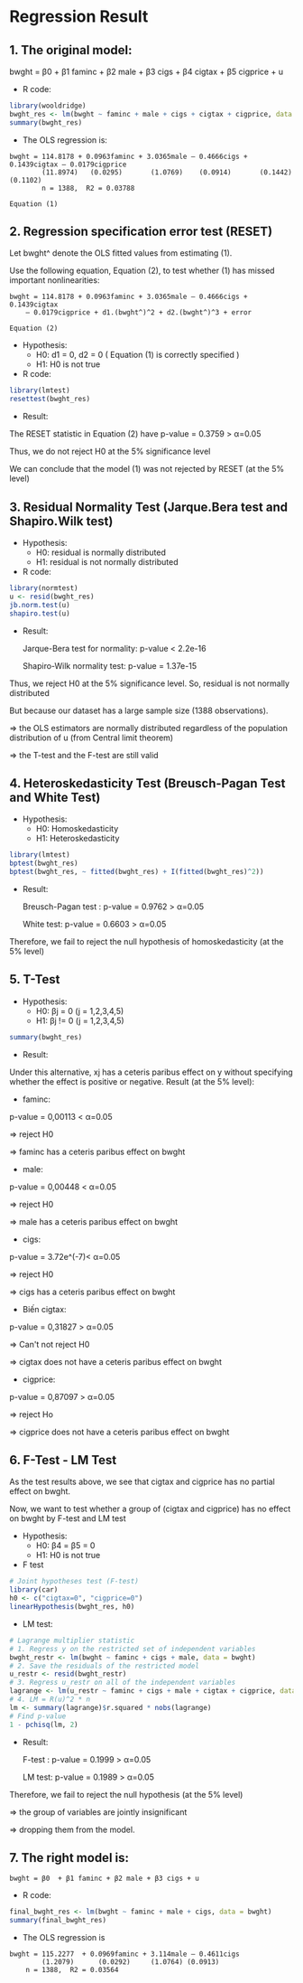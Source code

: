 # Regression Result
## 1. The original model:  
bwght = β0 + β1 faminc + β2 male + β3 cigs + β4 cigtax + β5 cigprice + u
- R code:

 ```R
 library(wooldridge)
bwght_res <- lm(bwght ~ faminc + male + cigs + cigtax + cigprice, data = bwght)
summary(bwght_res)
```
 
- The OLS regression is:

```
bwght = 114.8178 + 0.0963faminc + 3.0365male – 0.4666cigs + 0.1439cigtax – 0.0179cigprice
        (11.8974)   (0.0295)       (1.0769)    (0.0914)       (0.1442)	       (0.1102)      
		n = 1388,  R2 = 0.03788

Equation (1)
 ```
 
## 2. Regression specification error test (RESET)


Let bwght^ denote the OLS fitted values from estimating (1). 


Use the following equation, Equation (2), to test whether (1) has missed important nonlinearities:


```
bwght = 114.8178 + 0.0963faminc + 3.0365male – 0.4666cigs + 0.1439cigtax 
	– 0.0179cigprice + d1.(bwght^)^2 + d2.(bwght^)^3 + error    
	
Equation (2)
```
- Hypothesis:
	- H0: d1 = 0, d2 = 0 ( Equation (1) is correctly specified )
	- H1: H0 is not true 
- R code:
``` R
library(lmtest)
resettest(bwght_res)
```
- Result:


The RESET statistic in Equation (2) have p-value = 0.3759 > α=0.05  


Thus, we do not reject H0 at the 5% significance level


We can conclude that the model (1) was not rejected by RESET (at the 5% level)


## 3. Residual Normality Test (Jarque.Bera test and Shapiro.Wilk test)
- Hypothesis:
     - H0: residual is normally distributed
     - H1: residual is not normally distributed
- R code:
```R
library(normtest)
u <- resid(bwght_res)
jb.norm.test(u)
shapiro.test(u)
```
- Result: 
    
    
    Jarque-Bera test for normality: p-value < 2.2e-16
    
    
    Shapiro-Wilk normality test: p-value = 1.37e-15  


Thus, we reject H0 at the 5% significance level. So, residual is not normally distributed


But because our dataset has a large sample size (1388 observations). 


=> the OLS estimators are normally distributed regardless of the population distribution of u (from Central limit theorem)


=> the T-test and the F-test are still valid


## 4.  Heteroskedasticity Test (Breusch-Pagan Test and White Test)
- Hypothesis:
     - H0: Homoskedasticity 
     - H1: Heteroskedasticity

```R
library(lmtest)
bptest(bwght_res)
bptest(bwght_res, ~ fitted(bwght_res) + I(fitted(bwght_res)^2))
```
- Result: 
    
    
    Breusch-Pagan test : p-value = 0.9762 > α=0.05
    
    
    White test: p-value = 0.6603 > α=0.05


Therefore, we fail to reject the null hypothesis of homoskedasticity (at the 5% level)


## 5. T-Test
- Hypothesis:
     - H0: βj = 0 (j = 1,2,3,4,5)
     - H1: βj != 0 (j = 1,2,3,4,5)
```R
summary(bwght_res)
```
- Result:


Under this alternative, xj has a ceteris paribus effect on y without specifying whether the effect is positive or negative.
Result (at the 5% level):
  
  - faminc: 
  
  
  p-value = 0,00113 < α=0.05 
  
  => reject H0
  
  
  => faminc has a ceteris paribus effect on bwght
	
  - male: 
 
 
 p-value = 0,00448 < α=0.05 
 
 => reject H0
  
 
 => male has a ceteris paribus effect on bwght
	
  - cigs: 
  
  
  p-value = 3.72e^(-7)< α=0.05 
  
  =>  reject H0
  
  
  => cigs has a ceteris paribus effect on bwght
	
  - Biến cigtax: 
  
  
  p-value = 0,31827 > α=0.05 
  
  => Can't not reject H0
  
  
  => cigtax does not have a ceteris paribus effect on bwght
	
  - cigprice: 
  
  
  p-value = 0,87097 > α=0.05 
  
  
  => reject Ho 
  
  
  => cigprice does not have a ceteris paribus effect on bwght


## 6. F-Test - LM Test


As the test results above, we see that cigtax and cigprice has no partial effect on bwght.


Now, we want to test whether a group of (cigtax and cigprice) has no effect on bwght by F-test and LM test
- Hypothesis:
     - H0: β4 = β5 = 0 
     - H1: H0 is not true
- F test
```R
# Joint hypotheses test (F-test)
library(car)
h0 <- c("cigtax=0", "cigprice=0")
linearHypothesis(bwght_res, h0)
```
- LM test:
```R
# Lagrange multiplier statistic
# 1. Regress y on the restricted set of independent variables
bwght_restr <- lm(bwght ~ faminc + cigs + male, data = bwght)
# 2. Save the residuals of the restricted model
u_restr <- resid(bwght_restr)
# 3. Regress u_restr on all of the independent variables
lagrange <- lm(u_restr ~ faminc + cigs + male + cigtax + cigprice, data = bwght)
# 4. LM = R(u)^2 * n
lm <- summary(lagrange)$r.squared * nobs(lagrange)
# Find p-value
1 - pchisq(lm, 2)
```
- Result: 
    
    
    F-test : p-value = 0.1999 > α=0.05
    
    
    LM test: p-value = 0.1989 > α=0.05


Therefore, we fail to reject the null hypothesis (at the 5% level)


=> the group of variables are jointly insignificant


=> dropping them from the model.
    
    
## 7. The right model is:
```
bwght = β0  + β1 faminc + β2 male + β3 cigs + u     

```
- R code:
```R
final_bwght_res <- lm(bwght ~ faminc + male + cigs, data = bwght)
summary(final_bwght_res)
```
- The OLS regression is
```
bwght = 115.2277  + 0.0969faminc + 3.114male – 0.4611cigs 
        (1.2079)      (0.0292)	   (1.0764)	(0.0913)	    
	n = 1388,  R2 = 0.03564  
```
